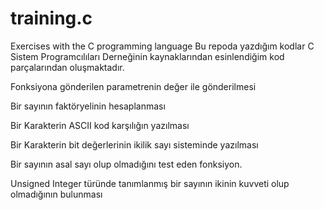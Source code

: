 # training.c
Exercises with the C programming language 
Bu repoda yazdığım kodlar C Sistem Programcılıları Derneğinin kaynaklarından esinlendiğim kod parçalarından oluşmaktadır. 

Fonksiyona gönderilen parametrenin değer ile gönderilmesi

Bir sayının faktöryelinin hesaplanması

Bir Karakterin ASCII kod karşılığın yazılması

Bir Karakterin bit değerlerinin ikilik sayı sisteminde yazılması

Bir sayının asal sayı olup olmadığını test eden fonksiyon.

Unsigned Integer türünde tanımlanmış bir sayının ikinin kuvveti olup olmadığının bulunması
